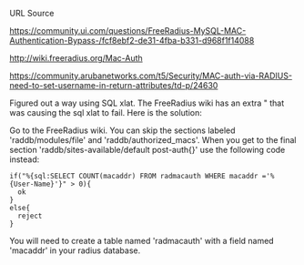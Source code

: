 URL Source

https://community.ui.com/questions/FreeRadius-MySQL-MAC-Authentication-Bypass-/fcf8ebf2-de31-4fba-b331-d968f1f14088

http://wiki.freeradius.org/Mac-Auth

https://community.arubanetworks.com/t5/Security/MAC-auth-via-RADIUS-need-to-set-username-in-return-attributes/td-p/24630

Figured out a way using SQL xlat. The FreeRadius wiki has an extra " that was causing the sql xlat to fail. Here is the solution:

Go to the FreeRadius wiki. You can skip the sections labeled 'raddb/modules/file' and 'raddb/authorized_macs'. When you get to the final section 'raddb/sites-available/default post-auth{}' use the following code instead:
```
if("%{sql:SELECT COUNT(macaddr) FROM radmacauth WHERE macaddr ='%{User-Name}'}" > 0){
  ok
} 
else{
  reject
}
```
You will need to create a table named 'radmacauth' with a field named 'macaddr' in your radius database.
